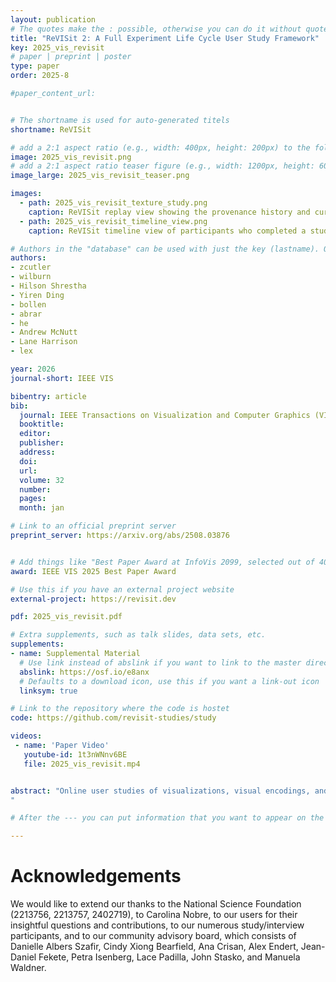 ```yaml
---
layout: publication
# The quotes make the : possible, otherwise you can do it without quotes
title: "ReVISit 2: A Full Experiment Life Cycle User Study Framework"
key: 2025_vis_revisit
# paper | preprint | poster
type: paper
order: 2025-8

#paper_content_url: 


# The shortname is used for auto-generated titels
shortname: ReVISit

# add a 2:1 aspect ratio (e.g., width: 400px, height: 200px) to the folder /assets/images/papers/
image: 2025_vis_revisit.png
# add a 2:1 aspect ratio teaser figure (e.g., width: 1200px, height: 600px) to the folder /assets/images/papers/
image_large: 2025_vis_revisit_teaser.png

images:
  - path: 2025_vis_revisit_texture_study.png
    caption: ReVISit replay view showing the provenance history and current state of a participant
  - path: 2025_vis_revisit_timeline_view.png
    caption: ReVISit timeline view of participants who completed a study

# Authors in the "database" can be used with just the key (lastname). Others can be written properly.
authors:
- zcutler
- wilburn
- Hilson Shrestha
- Yiren Ding
- bollen
- abrar
- he
- Andrew McNutt
- Lane Harrison
- lex

year: 2026
journal-short: IEEE VIS

bibentry: article
bib:
  journal: IEEE Transactions on Visualization and Computer Graphics (VIS)
  booktitle: 
  editor: 
  publisher: 
  address: 
  doi:
  url: 
  volume: 32
  number: 
  pages: 
  month: jan

# Link to an official preprint server
preprint_server: https://arxiv.org/abs/2508.03876


# Add things like "Best Paper Award at InfoVis 2099, selected out of 4000 submissions"
award: IEEE VIS 2025 Best Paper Award

# Use this if you have an external project website
external-project: https://revisit.dev

pdf: 2025_vis_revisit.pdf

# Extra supplements, such as talk slides, data sets, etc.
supplements:
- name: Supplemental Material
  # Use link instead of abslink if you want to link to the master directory
  abslink: https://osf.io/e8anx
  # Defaults to a download icon, use this if you want a link-out icon
  linksym: true

# Link to the repository where the code is hostet
code: https://github.com/revisit-studies/study

videos:
 - name: 'Paper Video'
   youtube-id: 1t3nWNnv6BE
   file: 2025_vis_revisit.mp4 


abstract: "Online user studies of visualizations, visual encodings, and interaction techniques are ubiquitous in visualization research. Yet, designing, conducting, and analyzing studies effectively is still a major burden. Although various packages support such user studies, most solutions address only facets of the experiment life cycle, make reproducibility difficult, or do not cater to nuanced study designs or interactions. We introduce reVISit 2, a software framework that supports visualization researchers at all stages of designing and conducting browser-based user studies. ReVISit supports researchers in the design, debug & pilot, data collection, analysis, and dissemination experiment phases by providing both technical affordances (such as replay of participant interactions) and sociotechnical aids (such as a mindfully maintained community of support). It is a proven system that can be (and has been) used in publication-quality studies---which we demonstrate through a series of experimental replications. We reflect on the design of the system via interviews and an analysis of its technical dimensions. Through this work, we seek to elevate the ease with which studies are conducted, improve the reproducibility of studies within our community, and support the construction of advanced interactive studies.
"

# After the --- you can put information that you want to appear on the website using markdown formatting or HTML. A good example are acknowledgements, extra references, an erratum, etc.

---
```

# Acknowledgements
We would like to extend our thanks to the National Science Foundation (2213756, 2213757, 2402719), to Carolina Nobre, to our users for their insightful questions and contributions, to our numerous study/interview participants, and to our community advisory board, which consists of Danielle Albers Szafir, Cindy Xiong Bearfield, Ana Crisan, Alex Endert, Jean-Daniel Fekete, Petra Isenberg, Lace Padilla, John Stasko, and Manuela Waldner.